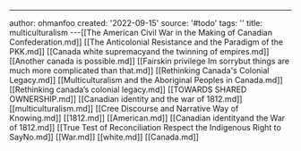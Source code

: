 ---
author: ohmanfoo
created: '2022-09-15'
source: '#todo'
tags: ''
title: multiculturalism
---[[The American Civil War in the Making of Canadian Confederation.md]]
[[The Anticolonial Resistance and the Paradigm of the PKK.md]]
[[Canada white supremacyand the twinning of empires.md]]
[[Another canada is possible.md]]
[[Fairskin privilege Im sorrybut things are much more complicated than that.md]]
[[Rethinking Canada's Colonial Legacy.md]]
[[Multiculturalism and the Aboriginal Peoples in Canada.md]]
[[Rethinking canada’s colonial legacy.md]]
[[TOWARDS SHARED OWNERSHIP.md]]
[[Canadian identity and the war of 1812.md]]
[[multiculturalism.md]]
[[Cree Discourse and Narrative Way of Knowing.md]]
[[1812.md]]
[[American.md]]
[[Canadian identityand the War of 1812.md]]
[[True Test of Reconciliation Respect the Indigenous Right to SayNo.md]]
[[War.md]]
[[white.md]]
[[Canada.md]]
